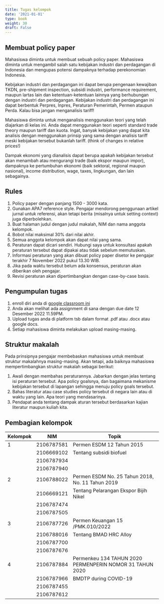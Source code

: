 ```yaml
---
title: Tugas kelompok
date: '2021-01-01'
type: book
weight: 30
draft: False
---
```


## Membuat policy paper

Mahasiswa diminta untuk membuat sebuah policy paper. Mahasiswa diminta untuk mengambil salah satu kebijakan industri dan perdagangan di Indonesia dan mengupas potensi dampaknya terhadap perekonomian Indonesia.

Kebijakan industri dan perdagangan ini dapat berupa pengenaan kewajiban TKDN, pre-shipment inspection, subsidi industri, performance requirement, maupun lartas lain dan ketentuan-ketentuan lainnya yang berhubungan dengan industri dan perdagangan. Kebijakan industri dan perdagangan ini dapat berbentuk Perpres, Inpres, Peraturan Pemerintah, Permen ataupun Perda. Kalau bisa jangan menganalisis tariff!

Mahasiswa diminta untuk menganalisis menggunakan teori yang telah diajarkan di kelas ini. Anda dapat menggunakan teori seperti standard trade theory maupun tariff dan kuota. Ingat, banyak kebijakan yang dapat kita analisis dengan menggunakan prinsip yang sama dengan analisis tariff meski kebijakan tersebut bukanlah tariff. (think of changes in relative prices!)

Dampak ekonomi yang dianalisis dapat berupa apakah kebijakan tersebut akan menambah atau mengurangi trade (baik ekspor maupun impor), dampaknya ke pertumbuhan ekonomi (baik sektoral, regional maupun nasional), income distribution, wage, taxes, lingkungan, dan lain sebagainya.

## Rules

1. Policy paper dengan panjang 1500 - 3000 kata.
2. Gunakan APA7 reference style. Pengajar mendorong penggunaan artikel jurnal untuk referensi, akan tetapi berita (misalnya untuk setting context) juga diperbolehkan.
3. Buat halaman judul dengan judul makalah, NIM dan nama anggota kelompok.
4. Bobot nilai maksimal 30% dari nilai akhir.
5. Semua anggota kelompok akan dapat nilai yang sama.
6. Peraturan dapat dicari sendiri. Hubungi saya untuk konsultasi apakah peraturan tersebut dapat dipakai atau tidak sebelum memutuskan.
7. Informasi peraturan yang akan dibuat policy paper disetor ke pengajar terakhir 7 November 2022 pukul 13.30 WIB.
8. Jika pada waktu tersebut belum ada konsensus, peraturan akan diberikan oleh pengajar.
9. Revisi peraturan akan dipertimbangkan dengan case-by-case basis.

## Pengumpulan tugas

1. enroll diri anda di [google classroom ini](https://classroom.google.com/c/MzE3MDk1MTQ0NTA0?cjc=d4s4t5p)
2. Anda akan melihat ada assignment di sana dengan due date 12 Desember 2022 11.59PM.
3. Upload tugas anda di platform tsb dalam format .pdf atau .docx atau google docs.
4. Setiap mahasiswa diminta melakukan upload masing-masing.

## Struktur makalah

Pada prinsipnya pengajar membebaskan mahasiswa untuk membuat struktur makalahnya masing-masing. Akan tetapi, ada baiknya mahasiswa mempertimbangkan struktur makalah sebagai berikut:

1. Awali dengan membahas peraturannya. Jabarkan dengan jelas tentang isi peraturan tersebut. Apa policy goalsnya, dan bagaimana mekanisme kebijakan tersebut di lapangan sehingga menuju policy goals tersebut.
2. Bahas literatur atau case studies policy tersebut di negara lain atau di waktu yang lain. Apa teori yang mendasarinya.
3. Pendapat anda tentang dampak aturan tersebut berdasarkan kajian literatur maupun kuliah kita.

## Pembagian kelompok

| Kelompok | NIM | Topik |
| --- | --------- | ----------------- |
| 1	| 2106787581 |  Permen ESDM 12 Tahun 2015 |
|	| 2106669102 |  Tentang subsidi biofuel |
|	| 2106787934 |   |
|	| 2106787940 |   |
| 2	| 2106788022 |  Permen ESDM No. 25 Tahun 2018, No. 11 Tahun 2019 |
|	| 2106669121 |  Tentang Pelarangan Ekspor Bijih Nikel |
|	| 2106787474 |   |
|	| 2106787505 |   |
| 3	| 2106787726 | Permen Keuangan 15 /PMK.010/2022  |
|	| 2106788016 | Tentang BMAD HRC Alloy |
|	| 2106787700 |   |
|	| 2106787676 |   |
| 4	| 2106787884 | Permenkeu 134 TAHUN 2020 PERMENPERIN NOMOR 31 TAHUN 2020 |
|	| 2106787966 | BMDTP during COVID-19  |
|	| 2106787455 |   |
|	| 2106787612 |   |

